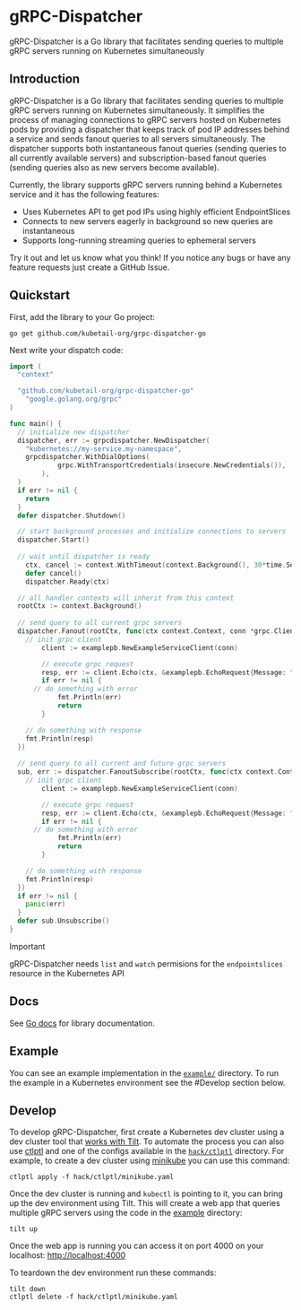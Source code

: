 # gRPC-Dispatcher

gRPC-Dispatcher is a Go library that facilitates sending queries to multiple gRPC servers running on Kubernetes simultaneously

## Introduction

gRPC-Dispatcher is a Go library that facilitates sending queries to multiple gRPC servers running on Kubernetes simultaneously. It simplifies the process of managing connections to gRPC servers hosted on Kubernetes pods by providing a dispatcher that keeps track of pod IP addresses behind a service and sends fanout queries to all servers simultaneously. The dispatcher supports both instantaneous fanout queries (sending queries to all currently available servers) and subscription-based fanout queries (sending queries also as new servers become available).

Currently, the library supports gRPC servers running behind a Kubernetes service and it has the following features:

* Uses Kubernetes API to get pod IPs using highly efficient EndpointSlices
* Connects to new servers eagerly in background so new queries are instantaneous
* Supports long-running streaming queries to ephemeral servers

Try it out and let us know what you think! If you notice any bugs or have any feature requests just create a GitHub Issue.

## Quickstart

First, add the library to your Go project:
```console
go get github.com/kubetail-org/grpc-dispatcher-go
```

Next write your dispatch code:
```go
import (
  "context"

  "github.com/kubetail-org/grpc-dispatcher-go"
	"google.golang.org/grpc"
)

func main() {
  // initialize new dispatcher
  dispatcher, err := grpcdispatcher.NewDispatcher(
    "kubernetes://my-service.my-namespace",
    grpcdispatcher.WithDialOptions(
			grpc.WithTransportCredentials(insecure.NewCredentials()),
		),
  )
  if err != nil {
    return
  }
  defer dispatcher.Shutdown()

  // start background processes and initialize connections to servers
  dispatcher.Start()
  
  // wait until dispatcher is ready
	ctx, cancel := context.WithTimeout(context.Background(), 30*time.Second)
	defer cancel()
	dispatcher.Ready(ctx)

  // all handler contexts will inherit from this context
  rootCtx := context.Background()
  
  // send query to all current grpc servers
  dispatcher.Fanout(rootCtx, func(ctx context.Context, conn *grpc.ClientConn) {
    // init grpc client
		client := examplepb.NewExampleServiceClient(conn)

		// execute grpc request
		resp, err := client.Echo(ctx, &examplepb.EchoRequest{Message: "hello"})
		if err != nil {
      // do something with error
			fmt.Println(err)
			return
		}

    // do something with response
    fmt.Println(resp)
  })
  
  // send query to all current and future grpc servers
  sub, err := dispatcher.FanoutSubscribe(rootCtx, func(ctx context.Context, conn *grpc.ClientConn) error {
    // init grpc client
		client := examplepb.NewExampleServiceClient(conn)

		// execute grpc request
		resp, err := client.Echo(ctx, &examplepb.EchoRequest{Message: "hello"})
		if err != nil {
      // do something with error
			fmt.Println(err)
			return
		}

    // do something with response
    fmt.Println(resp)
  })
  if err != nil {
    panic(err)
  }
  defer sub.Unsubscribe()
}
```

> [!IMPORTANT]
> gRPC-Dispatcher needs `list` and `watch` permisions for the `endpointslices` resource in the Kubernetes API

## Docs

See [Go docs](https://pkg.go.dev/github.com/kubetail-org/grpc-dispatcher-go) for library documentation.

## Example

You can see an example implementation in the [`example/`](example/) directory. To run the example in a Kubernetes environment see the #Develop section below. 

## Develop

To develop gRPC-Dispatcher, first create a Kubernetes dev cluster using a dev cluster tool that [works with Tilt](https://docs.tilt.dev/choosing_clusters#microk8s). To automate the process you can also use [ctlptl](https://github.com/tilt-dev/ctlptl) and one of the configs available in the [`hack/ctlptl`](hack/ctlptl) directory. For example, to create a dev cluster using [minikube](https://minikube.sigs.k8s.io/docs/) you can use this command:

```console
ctlptl apply -f hack/ctlptl/minikube.yaml
```

Once the dev cluster is running and `kubectl` is pointing to it, you can bring up the dev environment using Tilt. This will create a web app that queries multiple gRPC servers using the code in the [example](example/) directory: 

```console
tilt up
```

Once the web app is running you can access it on port 4000 on your localhost:
[http://localhost:4000](http://localhost:4000)

To teardown the dev environment run these commands:
```console
tilt down
ctlptl delete -f hack/ctlptl/minikube.yaml
```

